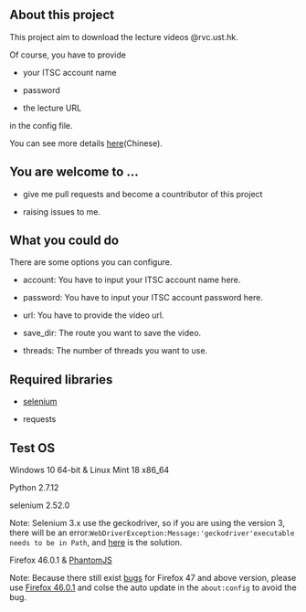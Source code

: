## About this project

This project aim to download the lecture videos @rvc.ust.hk.

Of course, you have to provide 

- your ITSC account name

- password 

- the lecture URL

in the config file.

You can see more details [here](http://firiceguo.xyz/web/python/2016/09/29/downloader-rvc/)(Chinese).

## You are welcome to ...

- give me pull requests and become a countributor of this project

- raising issues to me.

## What you could do

There are some options you can configure.

- account: You have to input your ITSC account name here.

- password: You have to input your ITSC account password here.

- url: You have to provide the video url.

- save_dir: The route you want to save the video.

- threads: The number of threads you want to use.

## Required libraries

- [selenium](https://github.com/SeleniumHQ/selenium)

- requests

## Test OS

Windows 10 64-bit & Linux Mint 18 x86_64

Python 2.7.12

selenium 2.52.0

Note: Selenium 3.x use the geckodriver, so if you are using the version 3, there will be an error:`WebDriverException:Message:'geckodriver'executable needs to be in Path`, and [here](http://blog.163.com/tracy_ly_8/blog/static/263060033201691931046880/) is the solution.

Firefox 46.0.1 & [PhantomJS](http://phantomjs.org/)

Note: Because there still exist [bugs](https://github.com/SeleniumHQ/selenium/issues/2645) for Firefox 47 and above version, please use [Firefox 46.0.1](https://ftp.mozilla.org/pub/firefox/releases/46.0.1/) and colse the auto update in the `about:config` to avoid the bug.


